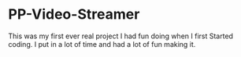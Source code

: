 # PP-Video-Streamer
This was my first ever real project I had fun doing when I first Started coding. I put in a lot of time and had a lot of fun making it.
